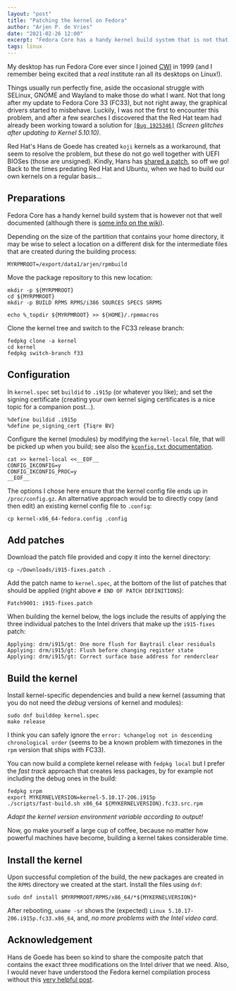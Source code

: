 ```yaml
---
layout: "post"
title: "Patching the kernel on Fedora"
author: "Arjen P. de Vries"
date: "2021-02-26 12:00"
excerpt: "Fedora Core has a handy kernel build system that is not that well documented..."
tags: linux
---
```


My desktop has run Fedora Core ever since I joined
[CWI](https://www.cwi.nl/) in 1999 (and I remember being excited that
a _real_ institute ran all its desktops on Linux!).

Things usually run perfectly fine, aside the occasional struggle with
SELinux, GNOME and Wayland to make those do what I want. Not that long
after my update to Fedora Core 33 (FC33), but not right away, the
graphical drivers started to misbehave. Luckily, I was not the first
to encounter this problem, and after a few searches I discovered that
the Red Hat team had already been working toward a solution for [`[Bug
1925346]`][bugzilla] _(Screen glitches after updating to Kernel 5.10.10)_.

Red Hat's Hans de Goede has created `koji` kernels as a workaround,
that seem to resolve the problem, but these do not go well together
with UEFI BIOSes (those are unsigned). Kindly, Hans has
[shared a patch](https://bugzilla.redhat.com/show_bug.cgi?id=1925346#c33), 
so off we go! Back to the times predating Red Hat and Ubuntu, when we
had to build our own kernels on a regular basis...

## Preparations

Fedora Core has a handy kernel build system that is however not
that well documented (although there is [some info on the
wiki][fedkerneldoc]).

Depending on the size of the partition that contains your home
directory, it may be wise to select a location on a different disk for
the intermediate files that are created during the building process:

	MYRPMROOT=/export/data1/arjen/rpmbuild
	
Move the package repository to this new location:

	mkdir -p ${MYRPMROOT}
	cd ${MYRPMROOT}
	mkdir -p BUILD RPMS RPMS/i386 SOURCES SPECS SRPMS

    echo %_topdir ${MYRPMROOT} >> ${HOME}/.rpmmacros

Clone the kernel tree and switch to the FC33 release branch:

    fedpkg clone -a kernel
    cd kernel
    fedpkg switch-branch f33

## Configuration

In `kernel.spec` set `buildid` to `.i915p` (or whatever you like);
and set the signing certificate (creating your own kernel siging
certificates is a nice topic for a companion post...).

    %define buildid .i915p
	%define pe_signing_cert {Tiqre BV}

Configure the kernel (modules) by modifying the `kernel-local` file,
that will be picked up when you build; see also the [`kconfig.txt`
documentation][kconfig].

```
cat >> kernel-local <<__EOF__
CONFIG_IKCONFIG=y
CONFIG_IKCONFIG_PROC=y
__EOF__
```

The options I chose here ensure that the kernel config file ends up in
`/proc/config.gz`. 
An alternative approach would be to directly copy (and then edit) an
existing kernel config file to `.config`:

    cp kernel-x86_64-fedora.config .config

## Add patches

Download the patch file provided and copy it into the kernel
directory:

    cp ~/Downloads/i915-fixes.patch .

Add the patch name to `kernel.spec`, at the bottom of the list of
patches that should be applied (right above `# END OF PATCH
DEFINITIONS`):

    Patch9001: i915-fixes.patch

When building the kernel below, the logs include the results of
applying the three individual patches to the Intel drivers that make
up the `i915-fixes` patch:

```
Applying: drm/i915/gt: One more flush for Baytrail clear residuals
Applying: drm/i915/gt: Flush before changing register state
Applying: drm/i915/gt: Correct surface base address for renderclear
```

## Build the kernel

Install kernel-specific dependencies and build a new kernel (assuming
that you do not need the _debug_ versions of kernel and modules):

    sudo dnf builddep kernel.spec
	make release

I think you can safely ignore the `error: %changelog not in descending
chronological order` (seems to be a known problem with timezones in
the `rpm` version that ships with FC33).

You can now build a complete kernel release with `fedpkg local` but I
prefer the _fast track_ approach that creates less packages, by for
example not including the debug ones in the build:

    fedpkg srpm
    export MYKERNELVERSION=kernel-5.10.17-206.i915p
    ./scripts/fast-build.sh x86_64 ${MYKERNELVERSION}.fc33.src.rpm
	
_Adapt the kernel version environment variable according to output!_

Now, go make yourself a large cup of coffee, because no matter how
powerful machines have become, building a kernel takes considerable
time.

## Install the kernel

Upon successful completion of the build, the new packages are created
in the `RPMS` directory we created at the start. Install the files
using `dnf`:

    sudo dnf install $MYRPMROOT/RPMS/x86_64/*${MYKERNELVERSION}*

After rebooting, `uname -sr` shows the (expected) `Linux
5.10.17-206.i915p.fc33.x86_64`, and, _no more problems with the Intel
video card_.

## Acknowledgement

Hans de Goede has been so kind to share the composite patch that
contains the exact three modifications on the Intel driver that we
need. Also, I would never have understood the Fedora kernel
compilation process without this [very helpful
post](https://forum.level1techs.com/t/compile-fedora-kernel-the-fedora-way/149242).

[bugzilla]:		https://bugzilla.redhat.com/show_bug.cgi?id=1925346			"Bugzilla report on driver problems"
[fedkerneldoc]:	https://fedoraproject.org/wiki/Building_a_custom_kernel		"Fedora docs"
[kconfig]:		https://www.kernel.org/doc/Documentation/kbuild/kconfig.txt	"kconfig.txt"
